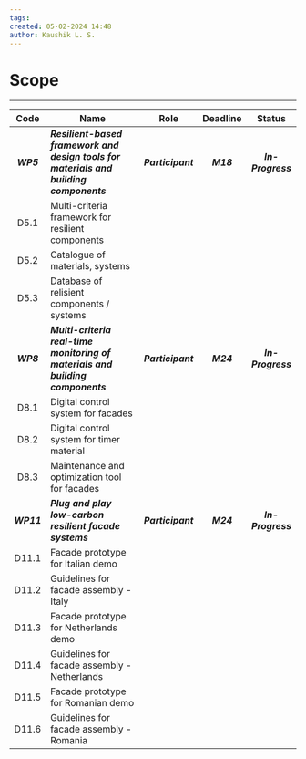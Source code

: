 ```yaml
---
tags: 
created: 05-02-2024 14:48
author: Kaushik L. S.
---
```

# Scope
---

|  **Code**  	| **Name**                                                                               	|      **Role**     	| **Deadline** 	|     **Status**    	|
|:----------:	|----------------------------------------------------------------------------------------	|:-----------------:	|:------------:	|:-----------------:	|
|  **_WP5_** 	| **_Resilient-based framework and design tools for materials and building components_** 	| **_Participant_** 	|   **_M18_**  	| **_In-Progress_** 	|
|    D5.1    	| Multi-criteria framework for resilient components                                      	|                   	|              	|                   	|
|    D5.2    	| Catalogue of materials, systems                                                        	|                   	|              	|                   	|
|    D5.3    	| Database of relisient components / systems                                             	|                   	|              	|                   	|
|  **_WP8_** 	| **_Multi-criteria real-time monitoring of materials and building components_**         	| **_Participant_** 	|   **_M24_**  	| **_In-Progress_** 	|
|    D8.1    	| Digital control system for facades                                                     	|                   	|              	|                   	|
|    D8.2    	| Digital control system for timer material                                              	|                   	|              	|                   	|
|    D8.3    	| Maintenance and optimization tool for facades                                          	|                   	|              	|                   	|
| **_WP11_** 	| **_Plug and play low-carbon resilient facade systems_**                                	| **_Participant_** 	|   **_M24_**  	| **_In-Progress_** 	|
|    D11.1   	| Facade prototype for Italian demo                                                      	|                   	|              	|                   	|
|    D11.2   	| Guidelines for facade assembly - Italy                                                 	|                   	|              	|                   	|
|    D11.3   	| Facade prototype for Netherlands demo                                                  	|                   	|              	|                   	|
|    D11.4   	| Guidelines for facade assembly - Netherlands                                           	|                   	|              	|                   	|
|    D11.5   	| Facade prototype for Romanian demo                                                     	|                   	|              	|                   	|
|    D11.6   	| Guidelines for facade assembly - Romania                                               	|                   	|              	|                   	|